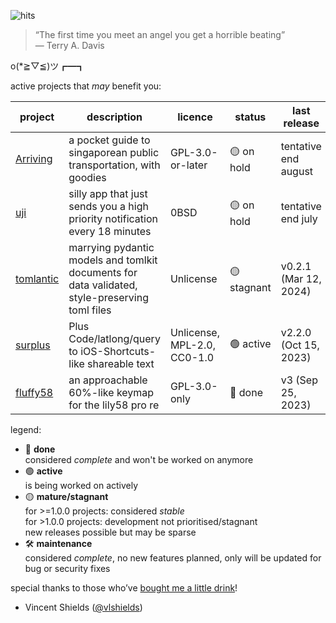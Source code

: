 ![hits](https://img.shields.io/endpoint?url=https://hits.dwyl.com/markjoshwel/markjoshwel.json&style=flat-square&label=Hits&color=6244bb)

> “The first time you meet an angel you get a horrible beating”  
> ― Terry A. Davis

o(*≧▽≦)ツ┏━┓

active projects that _may_ benefit you:

| project | description | licence | status | last release |
|---|---|---|---|---|
| [Arriving](https://github.com/markjoshwel/arriving) | a pocket guide to singaporean public transportation, with goodies | GPL-3.0-or-later | 🟡 on hold | tentative end august |
| [uji](https://github.com/markjoshwel/uji) | silly app that just sends you a high priority notification every 18 minutes | 0BSD | 🟡 on hold | tentative end july |
| [tomlantic](https://github.com/markjoshwel/tomlantic) | marrying pydantic models and tomlkit documents for data validated, style-preserving toml files | Unlicense | 🟡 stagnant | v0.2.1 (Mar 12, 2024) |
| [surplus](https://github.com/markjoshwel/surplus) | Plus Code/latlong/query to iOS-Shortcuts-like shareable text | Unlicense, MPL-2.0, CC0-1.0 | 🟢 active | v2.2.0 (Oct 15, 2023) |
| [fluffy58](https://github.com/markjoshwel/fluffy58) | an approachable 60%-like keymap for the lily58 pro re | GPL-3.0-only | 🔴 done | v3 (Sep 25, 2023) |

legend:
- 🔴 **done**  
  considered _complete_ and won't be worked on anymore
- 🟢 **active**  
  is being worked on actively
- 🟡 **mature/stagnant**  
  for >=1.0.0 projects: considered _stable_  
  for >1.0.0 projects: development not prioritised/stagnant  
  new releases possible but may be sparse
- 🛠️ **maintenance**  
  considered _complete_, no new features planned, only will be updated for bug or security fixes

special thanks to those who’ve [bought me a little drink](https://github.com/sponsors/markjoshwel)!

- Vincent Shields ([@vlshields](https://github.com/vlshields))
